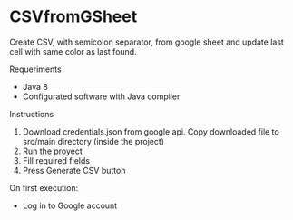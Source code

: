 # CSVfromGSheet
Create CSV, with semicolon separator, from google sheet and update last cell with same color as last found. 

Requeriments

- Java 8
- Configurated software with Java compiler

Instructions

1) Download credentials.json from google api. Copy downloaded file to src/main directory (inside the project)
2) Run the proyect
3) Fill required fields
4) Press Generate CSV button

On first execution:
- Log in to Google account

